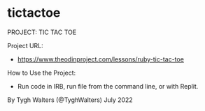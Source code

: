 # tictactoe
PROJECT: TIC TAC TOE

Project URL: 

- https://www.theodinproject.com/lessons/ruby-tic-tac-toe

How to Use the Project: 

- Run code in IRB, run file from the command line, or with Replit.



By Tygh Walters (@TyghWalters) July 2022
